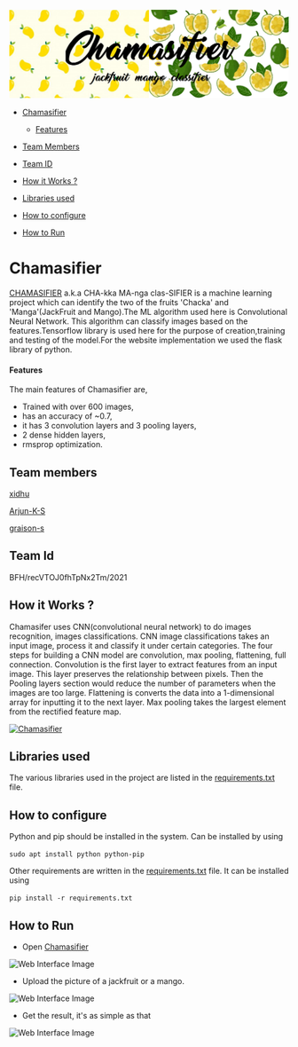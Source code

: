 ![Chamasifier](pictures/header.png)

<!--ts-->

-   [Chamasifier](#chamasifier?)
    -   [Features](#features)
    
-   [Team Members](#team-members)
-   [Team ID](#team-id)
-   [How it Works ?](#how-it-Works-?)
-   [Libraries used](#libraries-used)
-   [How to configure](#how-to-configure)
-   [How to Run](#-how-to-Run)


<!--te-->

# Chamasifier

[CHAMASIFIER](http://ec2-3-17-203-44.us-east-2.compute.amazonaws.com:8080/) a.k.a CHA-kka MA-nga clas-SIFIER is a machine learning project which can identify the two of the fruits 'Chacka' and 'Manga'(JackFruit and Mango).The ML algorithm used here is Convolutional Neural Network. This algorithm can classify images based on the features.Tensorflow library is used here for the purpose of creation,training and testing of the model.For the website implementation we used the flask library of python.

#### Features

The main features of Chamasifier are,

-   Trained with over 600 images,
-   has an accuracy of ~0.7,
-   it has 3 convolution layers and 3 pooling layers,
-   2 dense hidden layers,
-   rmsprop optimization.

## Team members

[xidhu](https://github.com/xidhu)

[Arjun-K-S](https://github.com/Arjun-K-S)

[graison-s](https://github.com/graison-s)

## Team Id

BFH/recVTOJ0fhTpNx2Tm/2021

## How it Works ?

Chamasifer uses CNN(convolutional neural network) to do images recognition, images classifications. CNN image classifications takes an input image, process it and classify it under certain categories. The four steps for building a CNN model are convolution, max pooling, flattening, full connection. Convolution is the first layer to extract features from an input image. This layer preserves the relationship between pixels. Then the Pooling layers section would reduce the number of parameters when the images are too large. Flattening is converts the data into a 1-dimensional array for inputting it to the next layer. Max pooling takes the largest element from the rectified feature map.

[![Chamasifier](pictures/Chamasifier.gif)](https://www.youtube.com/watch?v=kcJ-GKiWBaI "Chamasifier - Click to Watch!")

## Libraries used

The various libraries used in the project are listed in the [requirements.txt](requirements.txt) file.

## How to configure

Python and pip should be installed in the system.
Can be installed by using

```sudo apt install python python-pip```

Other requirements are written in the [requirements.txt](requirements.txt) file.
It can be installed using 

```pip install -r requirements.txt```

## How to Run

<!--ts-->
- Open [Chamasifier](http://ec2-3-17-203-44.us-east-2.compute.amazonaws.com:8080/)

![Web Interface Image](pictures/web1.png)

- Upload the picture of a jackfruit or a mango.

![Web Interface Image](pictures/web2.png)

- Get the result, it's as simple as that

![Web Interface Image](pictures/web3.png)
<!--te-->
